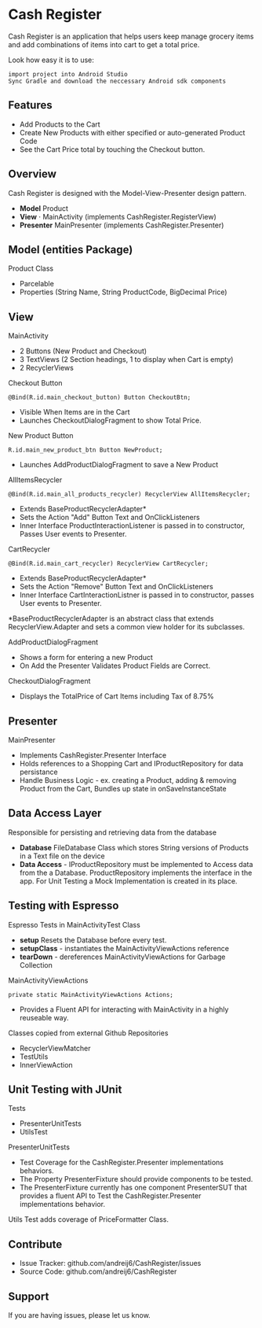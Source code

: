 Cash Register
========

Cash Register is an application that helps users keep manage grocery items and add combinations of items into cart to get a total price.

Look how easy it is to use:

    import project into Android Studio
    Sync Gradle and download the neccessary Android sdk components

Features
--------

- Add Products to the Cart
- Create New Products with either specified or auto-generated Product Code
- See the Cart Price total by touching the Checkout button.

Overview
------------

Cash Register is designed with the Model-View-Presenter design pattern.  

- **Model**     Product
- **View**    ⋅  MainActivity (implements CashRegister.RegisterView)
- **Presenter**  MainPresenter (implements CashRegister.Presenter)

Model (entities Package)
----------
Product Class
- Parcelable
- Properties (String Name, String ProductCode, BigDecimal Price)

View
------------
MainActivity
- 2 Buttons (New Product and Checkout)
- 3 TextViews (2 Section headings, 1 to display when Cart is empty)
- 2 RecyclerViews

Checkout Button
```
@Bind(R.id.main_checkout_button) Button CheckoutBtn;
```
- Visible When Items are in the Cart
- Launches CheckoutDialogFragment to show Total Price.

New Product Button
```
R.id.main_new_product_btn Button NewProduct;
```
- Launches AddProductDialogFragment to save a New Product

AllItemsRecycler

```
@Bind(R.id.main_all_products_recycler) RecyclerView AllItemsRecycler;
```

- Extends BaseProductRecyclerAdapter*
- Sets the Action "Add" Button Text and OnClickListeners
- Inner Interface ProductInteractionListener is passed in to constructor, Passes User events to Presenter.

CartRecycler 
```
@Bind(R.id.main_cart_recycler) RecyclerView CartRecycler;
```
- Extends BaseProductRecyclerAdapter*
- Sets the Action "Remove" Button Text and OnClickListeners
- Inner Interface CartInteractionListner is passed in to constructor, passes User events to Presenter.

*BaseProductRecyclerAdapter is an abstract class that extends RecyclerView.Adapter and sets a common view holder for its subclasses.

AddProductDialogFragment
- Shows a form for entering a new Product
- On Add the Presenter Validates Product Fields are Correct. 

CheckoutDialogFragment
- Displays the TotalPrice of Cart Items including Tax of 8.75%

Presenter
----------
MainPresenter 
- Implements CashRegister.Presenter Interface
- Holds references to a Shopping Cart and IProductRepository for data persistance
- Handle Business Logic - ex. creating a Product, adding & removing Product from the Cart, Bundles up state in onSaveInstanceState

Data Access Layer
----------
Responsible for persisting and retrieving data from the database
- **Database** FileDatabase Class which stores String versions of Products in a Text file on the device
- **Data Access** - IProductRepository must be implemented to Access data from the a Database.  ProductRepository implements the interface in the app.  For Unit Testing a Mock Implementation is created in its place.

Testing with Espresso
----------
Espresso Tests in MainActivityTest Class

- **setup** Resets the Database before every test.
- **setupClass** - instantiates the MainActivityViewActions reference
- **tearDown** - dereferences MainActivityViewActions for Garbage Collection

MainActivityViewActions
```
private static MainActivityViewActions Actions;
```
- Provides a Fluent API for interacting with MainActivity in a highly reuseable way.

Classes copied from external Github Repositories
- RecyclerViewMatcher
- TestUtils
- InnerViewAction

Unit Testing with JUnit
----------
Tests
- PresenterUnitTests
- UtilsTest

PresenterUnitTests
- Test Coverage for the CashRegister.Presenter implementations behaviors.
- The Property PresenterFixture should provide components to be tested. 
- The PresenterFixture currently has one component PresenterSUT that provides a fluent API to Test the CashRegister.Presenter implementations behavior.

Utils Test adds coverage of PriceFormatter Class.

Contribute
----------

- Issue Tracker: github.com/andreij6/CashRegister/issues
- Source Code: github.com/andreij6/CashRegister

Support
-------

If you are having issues, please let us know.
